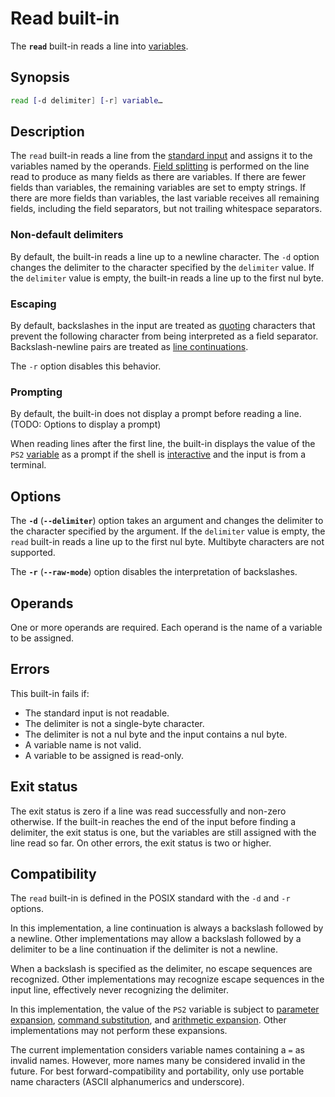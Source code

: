# Read built-in

The **`read`** built-in reads a line into [variables](../language/parameters/variables.md).

## Synopsis

```sh
read [-d delimiter] [-r] variable…
```

## Description

The `read` built-in reads a line from the [standard input](../language/redirections/index.html#what-are-file-descriptors) and assigns it to the variables named by the operands. [Field splitting](../language/words/field_splitting.md) is performed on the line read to produce as many fields as there are variables. If there are fewer fields than variables, the remaining variables are set to empty strings. If there are more fields than variables, the last variable receives all remaining fields, including the field separators, but not trailing whitespace separators.

### Non-default delimiters

By default, the built-in reads a line up to a newline character. The `-d` option changes the delimiter to the character specified by the `delimiter` value. If the `delimiter` value is empty, the built-in reads a line up to the first nul byte.

### Escaping

By default, backslashes in the input are treated as [quoting](../language/words/quoting.md) characters that prevent the following character from being interpreted as a field separator. Backslash-newline pairs are treated as [line continuations](../language/words/quoting.md#line-continuation).

The `-r` option disables this behavior.

### Prompting

By default, the built-in does not display a prompt before reading a
line. (TODO: Options to display a prompt)

When reading lines after the first line, the built-in displays the value of the `PS2` [variable](../language/parameters/variables.md) as a prompt if the shell is [interactive](../interactive/index.html) and the input is from a terminal.

## Options

The **`-d`** (**`--delimiter`**) option takes an argument and changes the
delimiter to the character specified by the argument. If the `delimiter`
value is empty, the `read` built-in reads a line up to the first nul byte.
Multibyte characters are not supported.

The **`-r`** (**`--raw-mode`**) option disables the interpretation of
backslashes.

## Operands

One or more operands are required.
Each operand is the name of a variable to be assigned.

## Errors

This built-in fails if:

- The standard input is not readable.
- The delimiter is not a single-byte character.
- The delimiter is not a nul byte and the input contains a nul byte.
- A variable name is not valid.
- A variable to be assigned is read-only.

## Exit status

The exit status is zero if a line was read successfully and non-zero
otherwise. If the built-in reaches the end of the input before finding a
delimiter, the exit status is one, but the variables are still assigned with
the line read so far. On other errors, the exit status is two or higher.

## Compatibility

The `read` built-in is defined in the POSIX standard with the `-d` and `-r` options.

In this implementation, a line continuation is always a backslash followed by a newline. Other implementations may allow a backslash followed by a delimiter to be a line continuation if the delimiter is not a newline.

When a backslash is specified as the delimiter, no escape sequences are recognized. Other implementations may recognize escape sequences in the input line, effectively never recognizing the delimiter.

In this implementation, the value of the `PS2` variable is subject to [parameter expansion](../language/words/parameters.md), [command substitution](../language/words/command_substitution.md), and [arithmetic expansion](../language/words/arithmetic.md). Other implementations may not perform these expansions.

The current implementation considers variable names containing a `=` as invalid names. However, more names many be considered invalid in the future. For best forward-compatibility and portability, only use portable name characters (ASCII alphanumerics and underscore).
